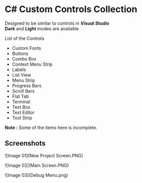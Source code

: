 # C# **Custom** Controls Collection

Designed to be similar to controls in ***Visual Studio***\
**Dark** and **Light** modes are available

List of the Controls
 - Custom Fonts
 - Buttons
 - Combo Box
 - Context Menu Strip
 - Labels
 - List View
 - Menu Strip
 - Progress Bars
 - Scroll Bars
 - Flat Tab
 - Terminal
 - Text Box
 - Text Editor
 - Tool Strip

**Note :** Some of the items here is incomplete.

## Screenshots

![Image 01](New Project Screen.PNG)

![Image 02](Main Screen.PNG)

![Image 03](Debug Menu.png)
